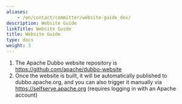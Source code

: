 ```yaml
---
aliases:
    - /en/contact/committer/website-guide_dev/
description: Website Guide
linkTitle: Website Guide
title: Website Guide
type: docs
weight: 3
---
```





1. The Apache Dubbo website repository is https://github.com/apache/dubbo-website
2. Once the website is built, it will be automatically published to dubbo.apache.org, and you can also trigger it manually via https://selfserve.apache.org (requires logging in with an Apache account)
